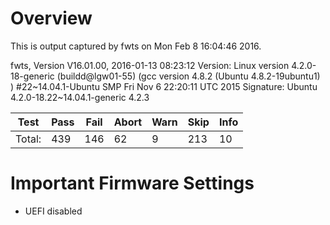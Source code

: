 # Overview

This is output captured by fwts on Mon Feb  8 16:04:46 2016.

fwts, Version V16.01.00, 2016-01-13 08:23:12
Version: Linux version 4.2.0-18-generic (buildd@lgw01-55) (gcc version 4.8.2 (Ubuntu 4.8.2-19ubuntu1) ) #22~14.04.1-Ubuntu SMP Fri Nov 6 22:20:11 UTC 2015
Signature: Ubuntu 4.2.0-18.22~14.04.1-generic 4.2.3

| Test           |Pass |Fail |Abort|Warn |Skip |Info |
|----------------|-----|-----|-----|-----|-----|-----|
| Total:         |  439|  146|   62|    9|  213|   10|


# Important Firmware Settings

- UEFI disabled
